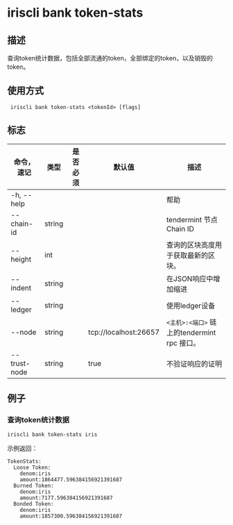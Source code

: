# iriscli bank token-stats

## 描述

查询token统计数据，包括全部流通的token，全部绑定的token，以及销毁的token。

## 使用方式

```
 iriscli bank token-stats <tokenId> [flags]
```

## 标志

| 命令，速记    | 类型    | 是否必须  | 默认值                 | 描述                                      |
| ------------ | ------ | -------- | --------------------- | ----------------------------------------- |
| -h, --help   |        |          |                       | 帮助                                      |
| --chain-id   | string |          |                       | tendermint 节点Chain ID                   |
| --height     | int    |          |                       | 查询的区块高度用于获取最新的区块。             |
| --indent     | string |          |                       | 在JSON响应中增加缩进                        |
| --ledger     | string |          |                       | 使用ledger设备                             |
| --node       | string |          | tcp://localhost:26657 | `<主机>:<端口>` 链上的tendermint rpc 接口。 |
| --trust-node | string |          | true                  | 不验证响应的证明                            |

## 

## 例子

### 查询token统计数据

```
iriscli bank token-stats iris
```

示例返回：

```
TokenStats:
  Loose Token:  
    denom:iris
    amount:1864477.596384156921391687
  Burned Token:
    denom:iris
    amount:7177.596384156921391687
  Bonded Token:  
    denom:iris
    amount:1857300.596384156921391687
```
